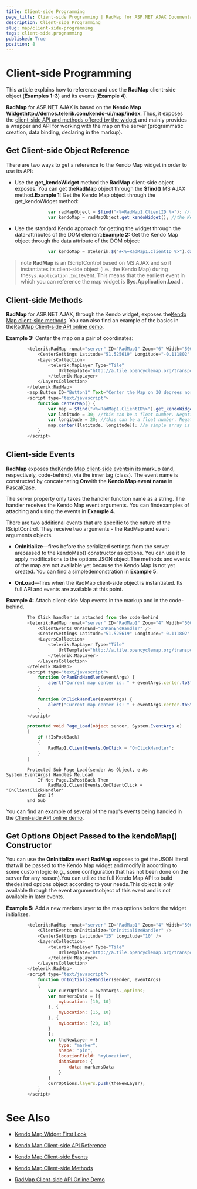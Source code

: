```yaml
---
title: Client-side Programming
page_title: Client-side Programming | RadMap for ASP.NET AJAX Documentation
description: Client-side Programming
slug: map/client-side-programming
tags: client-side,programming
published: True
position: 8
---
```


# Client-side Programming



This article explains how to reference and use the **RadMap** client-side object (**Examples 1-3**) and	its events (**Example 4**).

**RadMap** for ASP.NET AJAX is based on the **Kendo Map Widgethttp://demos.telerik.com/kendo-ui/map/index**. Thus, it exposes	the [client-side API and methods offered by the widget](http://docs.telerik.com/kendo-ui/api/dataviz/map) and mainly provides a wrapper and API for working with the map	on the server (programmatic creation, data binding, declaring in the markup).

## Get Client-side Object Reference

There are two ways to get a reference to the Kendo Map widget in order to use its API:

* Use the **get_kendoWidget** method the **RadMap** client-side object exposes. You can get the**RadMap** object through the **$find()** MS AJAX method.**Example 1:** Get the Kendo Map object through the get_kendoWidget method:

````JavaScript
				var radMapObject = $find("<%=RadMap1.ClientID %>"); //the standard script control object
				var kendoMap = radMapObject.get_kendoWidget(); //the Kendo widget
````



* Use the standard Kendo approach for getting the widget through the data-attributes of the DOM element:**Example 2:** Get the Kendo Map object through the data attribute of the DOM object:

````JavaScript
				var kendoMap = $telerik.$("#<%=RadMap1.ClientID %>").data("kendoMap");//the jQuery selector must get the RadMap wrapping div element
````



>note  **RadMap** is an IScriptControl based on MS AJAX and so it instantiates its client-side object (i.e., the Kendo Map)	during the`Sys.Application.Init`event. This means that the earliest event in which you can reference	the map widget is **Sys.Application.Load** .
>


## Client-side Methods

**RadMap** for ASP.NET AJAX, through the Kendo widget, exposes the[Kendo Map client-side methods](http://docs.telerik.com/kendo-ui/api/dataviz/map#methods). You can also find an example of the basics in the[RadMap Client-side API online demo](http://demos.telerik.com/aspnet-ajax/map/examples/client-side-api/defaultcs.aspx).

**Example 3:** Center the map on a pair of coordinates:

````JavaScript
		<telerik:RadMap runat="server" ID="RadMap1" Zoom="6" Width="500" Height="500">
			<CenterSettings Latitude="51.525619" Longitude="-0.111802" />
			<LayersCollection>
				<telerik:MapLayer Type="Tile"
					UrlTemplate="http://a.tile.opencyclemap.org/transport/#= zoom #/#= x #/#= y #.png">
				</telerik:MapLayer>
			</LayersCollection>
		</telerik:RadMap>
		<asp:Button ID="Button1" Text="Center the Map on 30 degrees north and 20 degrees east" OnClientClick="centerMap(); return false;" runat="server" />
		<script type="text/javascript">
			function centerMap() {
				var map = $find("<%=RadMap1.ClientID%>").get_kendoWidget();
				var latitude = 30; //this can be a float number. Negative values are south of the equator
				var longitude = 20; //this can be a float number. Negative values are west of the Greenwich meridian
				map.center([latitude, longitude]); //a simple array is used as argument
			}
		</script>
````



## Client-side Events

**RadMap** exposes the[Kendo Map client-side events](http://docs.telerik.com/kendo-ui/api/dataviz/map#events)in its markup (and, respectively, code-behind), via the **<ClientEvents>** inner tag (class). The event name is constructed by concatenating **On**with the **Kendo Map event name** in PascalCase.

The server property only takes the handler function name as a string. The handler receives the Kendo Map event arguments. You can findexamples of attaching and using the events in **Example 4**.

There are two additional events that are specific to the nature of the ISciptControl. They receive two arguments - the RadMap and event arguments objects.

* **OnInitialize**—fires before the serialized settings from the server arepassed to the kendoMap() constructor as options. You can use it to apply modifications to the options JSON object.The methods and events of the map are not available yet because the Kendo Map is not yet created. You can find a simpledemonstration in **Example 5**.

* **OnLoad**—fires when the RadMap client-side object is instantiated. Its full API and events are available at this point.

**Example 4:** Attach client-side Map events in the markup and in the code-behind.



````JavaScript
		The Click handler is attached from the code-behind
		<telerik:RadMap runat="server" ID="RadMap1" Zoom="4" Width="500" Height="500">
			<ClientEvents OnPanEnd="OnPanEndHandler" />
			<CenterSettings Latitude="51.525619" Longitude="-0.111802" />
			<LayersCollection>
				<telerik:MapLayer Type="Tile"
					UrlTemplate="http://a.tile.opencyclemap.org/transport/#= zoom #/#= x #/#= y #.png">
				</telerik:MapLayer>
			</LayersCollection>
		</telerik:RadMap>
		<script type="text/javascript">
			function OnPanEndHandler(eventArgs) {
				alert("Current map center is: " + eventArgs.center.toString());
			}
	
			function OnClickHandler(eventArgs) {
				alert("Current map center is: " + eventArgs.center.toString());
			}
		</script>
````
````C#
		protected void Page_Load(object sender, System.EventArgs e)
		{
			if (!IsPostBack)
			{
				RadMap1.ClientEvents.OnClick = "OnClickHandler";
			}
		}
````
````VB.NET
		Protected Sub Page_Load(sender As Object, e As System.EventArgs) Handles Me.Load
			If Not Page.IsPostBack Then
				RadMap1.ClientEvents.OnClientClick = "OnClientClickHandler"
			End If
		End Sub
````


You can find an example of several of the map's events being handled in the	[Client-side API online demo](http://demos.telerik.com/aspnet-ajax/map/examples/client-side-api/defaultcs.aspx).

## Get Options Object Passed to the kendoMap() Constructor

You can use the **OnInitialize** event **RadMap** exposes to get the JSON literal thatwill be passed to the Kendo Map widget and modify it according to some custom logic (e.g., some configuration that has not been done on the server for any reason).You can utilize the full Kendo Map API to build thedesired options object according to your needs.This object is only available through the event argumentsobject of this event and is not available in later events.

**Example 5:** Add a new markers layer to the map options before the widget initializes.

````JavaScript
		<telerik:RadMap runat="server" ID="RadMap1" Zoom="4" Width="500" Height="500">
			<ClientEvents OnInitialize="OnInitializeHandler" />
			<CenterSettings Latitude="15" Longitude="10" />
			<LayersCollection>
				<telerik:MapLayer Type="Tile"
					UrlTemplate="http://a.tile.opencyclemap.org/transport/#= zoom #/#= x #/#= y #.png">
				</telerik:MapLayer>
			</LayersCollection>
		</telerik:RadMap>
		<script type="text/javascript">
			function OnInitializeHandler(sender, eventArgs)
			{
				var currOptions = eventArgs._options;
				var markersData = [{
					myLocation: [10, 10]
				}, {
					myLocation: [15, 10]
				}, {
					myLocation: [20, 10]
				}
				];
				var theNewLayer = {
					type: "marker",
					shape: "pin",
					locationField: "myLocation",
					dataSource: {
						data: markersData
					}
				}
				currOptions.layers.push(theNewLayer);
			}
		</script>
````



# See Also

 * [Kendo Map Widget First Look](http://demos.telerik.com/kendo-ui/map/index)

 * [Kendo Map Client-side API Reference](http://docs.telerik.com/kendo-ui/api/dataviz/map)

 * [Kendo Map Client-side Events](http://docs.telerik.com/kendo-ui/api/dataviz/map#events)

 * [Kendo Map Client-side Methods](http://docs.telerik.com/kendo-ui/api/dataviz/map#methods)

 * [RadMap Client-side API Online Demo](http://demos.telerik.com/aspnet-ajax/map/examples/client-side-api/defaultcs.aspx)
